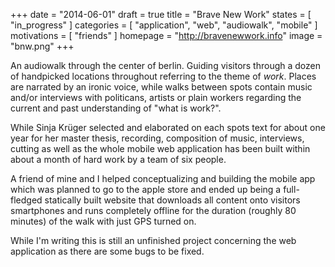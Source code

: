 +++
date = "2014-06-01"
draft = true
title = "Brave New Work"
states = [ "in_progress" ]
categories = [ "application", "web", "audiowalk", "mobile" ]
motivations = [ "friends" ]
homepage = "http://bravenewwork.info"
image = "bnw.png"
+++

An audiowalk through the center of berlin. Guiding visitors through a dozen of handpicked locations throughout referring to the theme of _work_. Places are narrated by an ironic voice, while walks between spots contain music and/or interviews with politicans, artists or plain workers regarding the current and past understanding of "what is work?".

<!--more-->

While Sinja Krüger selected and elaborated on each spots text for about one year for her master thesis, recording, composition of music, interviews, cutting as well as the whole mobile web application has been built within about a month of hard work by a team of six people.

A friend of mine and I helped conceptualizing and building the mobile app which was planned to go to the apple store and ended up being a full-fledged statically built website that downloads all content onto visitors smartphones and runs completely offline for the duration (roughly 80 minutes) of the walk with just GPS turned on.

While I'm writing this is still an unfinished project concerning the web application as there are some bugs to be fixed.
